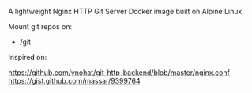 A lightweight Nginx HTTP Git Server Docker image built on Alpine Linux.

Mount git repos on:
  - /git


Inspired on:

https://github.com/ynohat/git-http-backend/blob/master/nginx.conf
https://gist.github.com/massar/9399764
